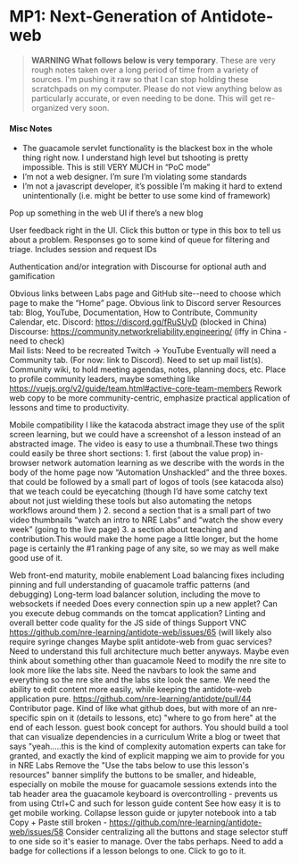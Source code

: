 # MP1: Next-Generation of Antidote-web

> **WARNING What follows below is very temporary**. These are very rough notes taken over a long period of time from a variety of sources. I'm pushing it raw so that I can stop holding these scratchpads on my computer. Please do not view anything below as particularly accurate, or even needing to be done. This will get re-organized very soon.



#### Misc Notes

- The guacamole servlet functionality is the blackest box in the whole thing right now. I understand high level but tshooting is pretty impossible. This is still VERY MUCH in “PoC mode”
- I’m not a web designer. I’m sure I’m violating some standards
- I’m not a javascript developer, it’s possible I’m making it hard to extend unintentionally (i.e. might be better to use some kind of framework)

Pop up something in the web UI if there’s a new blog

User feedback right in the UI. Click this button or type in this box to tell us about a problem.
Responses go to some kind of queue for filtering and triage. Includes session and request IDs

Authentication and/or integration with Discourse for optional auth and gamification



Obvious links between Labs page and GitHub site--need to choose which page to make the “Home” page. 
Obvious link to Discord server
Resources tab: Blog, YouTube, Documentation, How to Contribute, Community Calendar, etc.
Discord: https://discord.gg/fRuSUyD (blocked in China)
Discourse: https://community.networkreliability.engineering/ (iffy in China - need to check)     
Mail lists:  Need to be recreated
Twitch -> YouTube
Eventually will need a Community tab. (For now: link to Discord). Need to set up mail list(s). Community wiki, to hold meeting agendas, notes, planning docs, etc.
Place to profile community leaders, maybe something like https://vuejs.org/v2/guide/team.html#active-core-team-members 
Rework web copy to be more community-centric, emphasize practical application of lessons and time to productivity.


Mobile compatibility
I like the katacoda abstract image they use of the split screen learning, but we could have a screenshot of a lesson instead of an abstracted image. The video is easy to use a thumbnail.These two things could easily be three short sections: 1. first (about the value prop) in-browser network automation learning as we describe with the words in the body of the home page now “Automation Unshackled” and the three boxes. that could be followed by a small part of logos of tools (see katacoda also) that we teach could be eyecatching (though I’d have some catchy text about not just wielding these tools but also automating the netops workflows around them ) 2. second a section that is a small part of two video thumbnails “watch an intro to NRE Labs” and “watch the show every week” (going to the live page) 3. a section about teaching and contribution.This would make the home page a little longer, but the home page is certainly the #1 ranking page of any site, so we may as well make good use of it.

Web front-end maturity, mobile enablement
Load balancing fixes including pinning and full understanding of guacamole traffic patterns (and debugging)
Long-term load balancer solution, including the move to websockets if needed
Does every connection spin up a new applet? Can you execute debug commands on the tomcat application?
Linting and overall better code quality for the JS side of things
Support VNC https://github.com/nre-learning/antidote-web/issues/65 (will likely also require syringe changes
Maybe split antidote-web from guac services? Need to understand this full architecture much better anyways. Maybe even think about something other than guacamole
Need to modify the nre site to look more like the labs site. Need the navbars to look the same and everything so the nre site and the labs site look the same. We need the ability to edit content more easily, while keeping the antidote-web application pure.
https://github.com/nre-learning/antidote/pull/44
Contributor page. Kind of like what github does, but with more of an nre-specific spin on it (details to lessons, etc)
"where to go from here" at the end of each lesson.
guest book concept for authors.
You should build a tool that can visualize dependencies in a curriculum
Write a blog or tweet that says "yeah.....this is the kind of complexity automation experts can take for granted, and exactly the kind of explicit mapping we aim to provide for you in NRE Labs
Remove the "Use the tabs below to use this lesson's resources" banner
simplify the buttons to be smaller, and hideable, especially on mobile
the mouse for guacamole sessions extends into the tab header area
the guacamole keyboard is overcontrolling - prevents us from using Ctrl+C and such for lesson guide content
See how easy it is to get mobile working. Collapse lesson guide or jupyter notebook into a tab
Copy + Paste still broken -  https://github.com/nre-learning/antidote-web/issues/58
Consider centralizing all the buttons and stage selector stuff to one side so it's easier to manage. Over the tabs perhaps.
Need to add a badge for collections if a lesson belongs to one. Click to go to it.

